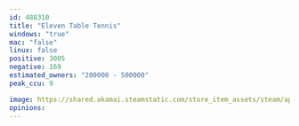 ```yaml
---
id: 488310
title: "Eleven Table Tennis"
windows: "true"
mac: "false"
linux: false
positive: 3005
negative: 169
estimated_owners: "200000 - 500000"
peak_ccu: 9

image: https://shared.akamai.steamstatic.com/store_item_assets/steam/apps/488310/header.jpg?t=1638826667
opinions:
---
```

